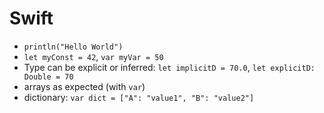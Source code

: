 # Swift
- `println("Hello World")`
- `let myConst = 42`, `var myVar = 50`
- Type can be explicit or inferred: `let implicitD = 70.0`, `let explicitD: Double = 70`
- arrays as expected (with `var`)
- dictionary: `var dict = ["A": "value1", "B": "value2"]`
